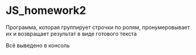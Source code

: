 # JS_homework2
Программа, которая группирует строчки по ролям, пронумеровывает их и возвращает результат в виде готового текста


Всё  выведено в консоль

